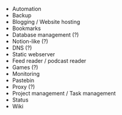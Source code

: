 - Automation
- Backup
- Blogging / Website hosting
- Bookmarks
- Database management (?)
- Notion-like (?)
- DNS (?)
- Static webserver
- Feed reader / podcast reader
- Games (?)
- Monitoring
- Pastebin
- Proxy (?)
- Project management / Task management
- Status
- Wiki
